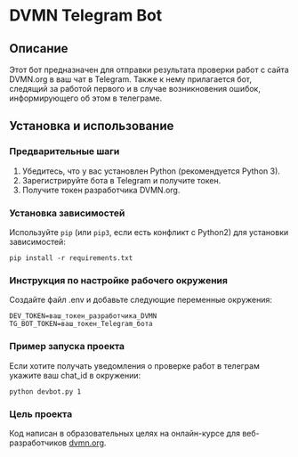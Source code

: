 # DVMN Telegram Bot

## Описание

Этот бот предназначен для отправки результата проверки работ с сайта DVMN.org в ваш чат в Telegram. Также к нему прилагается бот, следящий за работой первого и в случае возникновения ошибок, информирующего об этом в телеграме.

## Установка и использование

### Предварительные шаги

1. Убедитесь, что у вас установлен Python (рекомендуется Python 3).
2. Зарегистрируйте бота в Telegram и получите токен.
3. Получите токен разработчика DVMN.org.

### Установка зависимостей

Используйте `pip` (или `pip3`, если есть конфликт с Python2) для установки зависимостей:
```
pip install -r requirements.txt
```

### Инструкция по настройке рабочего окружения
Создайте файл .env и добавьте следующие переменные окружения:

    DEV_TOKEN=ваш_токен_разработчика_DVMN
    TG_BOT_TOKEN=ваш_токен_Telegram_бота

### Пример запуска проекта

Если хотите получать уведомления о проверке работ в телеграм укажите ваш chat_id в окружении:

    python devbot.py 1

### Цель проекта

Код написан в образовательных целях на онлайн-курсе для веб-разработчиков [dvmn.org](https://dvmn.org/).